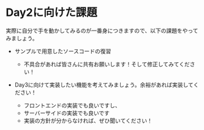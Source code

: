 # Day2に向けた課題

実際に自分で手を動かしてみるのが一番身につきますので、以下の課題をやってみましょう。

- サンプルで用意したソースコードの復習
  - 不具合があれば皆さんに共有お願いします！そして修正してみてください！

- Day3に向けて実装したい機能を考えてみましょう。余裕があれば実装してください！
  - フロントエンドの実装でも良いですし、
  - サーバーサイドの実装でも良いです
  - 実装の方針が分からなければ、ぜひ聞いてください！
